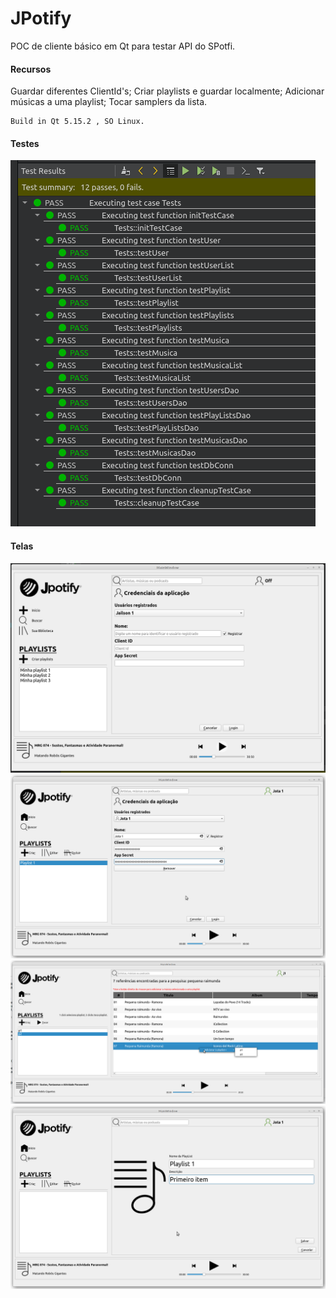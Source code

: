 # JPotify
POC de cliente básico em Qt para testar API do SPotfi.

#### Recursos
Guardar diferentes ClientId's;
Criar playlists e guardar localmente;
Adicionar músicas a uma playlist;
Tocar samplers da lista.
```
Build in Qt 5.15.2 , SO Linux.
```

#### Testes
![Alt text](./blob/tests1.png?raw=true "Testes")

#### Telas
![Alt text](./blob/login.png?raw=true "Login")
![Alt text](./blob/loginok.png?raw=true "Login ok")
![Alt text](./blob/addplaylistesearch.png?raw=true "busca e menu ok")
![Alt text](./blob/playlistAdd.png?raw=true "add")

